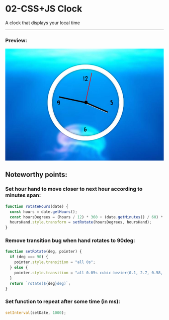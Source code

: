 # 02-CSS+JS Clock

A clock that displays your local time

---

### Preview:

<p align="center">
    <img src="./js-clock.jpg"></img>
</p>

## Noteworthy points:

### Set hour hand to move closer to next hour according to minutes span:

```javascript
function rotateHours(date) {
  const hours = date.getHours();
  const hoursDegrees = (hours / 12) * 360 + (date.getMinutes() / 60) * 30 + 90;
  hoursHand.style.transform = setRotate(hoursDegrees, hoursHand);
}
```

### Remove transition bug when hand rotates to 90deg:

```javascript
function setRotate(deg, pointer) {
  if (deg === 90) {
    pointer.style.transition = "all 0s";
  } else {
    pointer.style.transition = "all 0.05s cubic-bezier(0.1, 2.7, 0.58, 1)";
  }
  return `rotate(${deg}deg)`;
}
```

### Set function to repeat after some time (in ms):

```javascript
setInterval(setDate, 1000);
```
